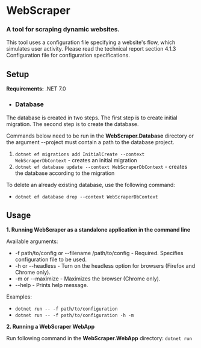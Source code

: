 # WebScraper

### A tool for scraping dynamic websites.

This tool uses a configuration file specifying a website's flow, which simulates user activity.
Please read the technical report section 4.1.3 Configuration file for configuration specifications.

## Setup

**Requirements:** .NET 7.0

- ### Database

The database is created in two steps. The first step is to create initial migration.
The second step is to create the database.

Commands below need to be run in the **WebScraper.Database** directory or the argument --project must contain a path to the database project.

1. `dotnet ef migrations add InitialCreate --context WebScraperDbContext` - creates an initial migration
2. `dotnet ef database update --context WebScraperDbContext` - creates the database according to the migration

To delete an already existing database, use the following command:

- `dotnet ef database drop --context WebScraperDbContext`

## Usage

**1. Running WebScraper as a standalone application in the command line**

Available arguments: 
- -f path/to/config or --filename /path/to/config - Required. Specifies configuration file to be used.
- -h or --headless - Turn on the headless option for browsers (Firefox and Chrome only).
- -m or --maximize - Maximizes the browser (Chrome only).
- --help - Prints help message.

Examples:
- `dotnet run -- -f path/to/configuration`
- `dotnet run -- -f path/to/configuration -h -m`

**2. Running a WebScraper WebApp**

Run following command in the **WebScraper.WebApp** directory: `dotnet run`




